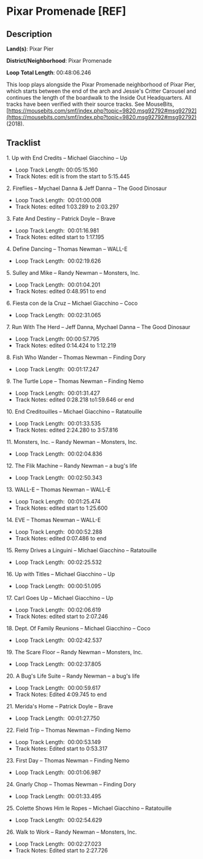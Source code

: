 # Pixar Promenade [REF]

## Description

**Land(s)**: Pixar Pier

**District/Neighborhood**: Pixar Promenade

**Loop Total Length**: 00:48:06.246

This loop plays alongside the Pixar Promenade neighborhood of Pixar Pier, which starts between the end of the arch and Jessie's Critter Carousel and continues the length of the boardwalk to the Inside Out Headquarters. All tracks have been verified with their source tracks. See MouseBits, [https://mousebits.com/smf/index.php?topic=9820.msg92792#msg92792](https://mousebits.com/smf/index.php?topic=9820.msg92792#msg92792) (2018).

## Tracklist

1\. Up with End Credits – Michael Giacchino – Up

- Loop Track Length: 00:05:15.160
- Track Notes: edit is from the start to 5:15.445

2\. Fireflies – Mychael Danna & Jeff Danna – The Good Dinosaur

- Loop Track Length:  00:01:00.008
- Track Notes: edited 1:03.289 to 2:03.297

3\. Fate And Destiny – Patrick Doyle – Brave

- Loop Track Length:  00:01:16.981
- Track Notes: edited start to 1:17.195 

4\. Define Dancing – Thomas Newman – WALL-E 

- Loop Track Length:  00:02:19.626

5\. Sulley and Mike – Randy Newman – Monsters, Inc.

- Loop Track Length:  00:01:04.201
- Track Notes: edited 0:48.951 to end

6\. Fiesta con de la Cruz – Michael Giacchino – Coco 

- Loop Track Length:  00:02:31.065

7\. Run With The Herd – Jeff Danna, Mychael Danna – The Good Dinosaur

- Loop Track Length: 00:00:57.795
- Track Notes: edited 0:14.424 to 1:12.219 

8\. Fish Who Wander – Thomas Newman – Finding Dory 

- Loop Track Length:  00:01:17.247

9\. The Turtle Lope – Thomas Newman – Finding Nemo

- Loop Track Length:  00:01:31.427
- Track Notes: edited 0:28.218 to1:59.646 or end 

10\. End Creditouilles – Michael Giacchino – Ratatouille 

- Loop Track Length:  00:01:33.535
- Track Notes: edited 2:24.280 to 3:57.816

11\. Monsters, Inc. – Randy Newman – Monsters, Inc. 

- Loop Track Length:  00:02:04.836

12\. The Flik Machine – Randy Newman – a bug's life 

- Loop Track Length:  00:02:50.343

13\. WALL-E – Thomas Newman – WALL-E

- Loop Track Length:  00:01:25.474
- Track Notes: edited start to 1:25.600

14\. EVE – Thomas Newman – WALL-E

- Loop Track Length:  00:00:52.288
- Track Notes: edited 0:07.486 to end

15\. Remy Drives a Linguini – Michael Giacchino – Ratatouille 

- Loop Track Length:  00:02:25.532

16\. Up with Titles – Michael Giacchino – Up 

- Loop Track Length:  00:00:51.095

17\. Carl Goes Up – Michael Giacchino – Up

- Loop Track Length:  00:02:06.619
- Track Notes: edited start to 2:07.246

18\. Dept. Of Family Reunions – Michael Giacchino – Coco

- Loop Track Length:  00:02:42.537

19\. The Scare Floor – Randy Newman – Monsters, Inc. 

- Loop Track Length:  00:02:37.805

20\. A Bug's Life Suite – Randy Newman – a bug's life

- Loop Track Length:  00:00:59.617
- Track Notes: Edited 4:09.745 to end 

21\. Merida's Home – Patrick Doyle – Brave 

- Loop Track Length:  00:01:27.750

22\. Field Trip – Thomas Newman – Finding Nemo

- Loop Track Length:  00:00:53.149
- Track Notes: Edited start to 0:53.317 

23\. First Day – Thomas Newman – Finding Nemo 

- Loop Track Length:  00:01:06.987

24\. Gnarly Chop – Thomas Newman – Finding Dory 

- Loop Track Length:  00:01:33.495

25\. Colette Shows Him le Ropes – Michael Giacchino – Ratatouille 

- Loop Track Length:  00:02:54.629

26\. Walk to Work – Randy Newman – Monsters, Inc.

- Loop Track Length:  00:02:27.023
- Track Notes: Edited start to 2:27.726 

